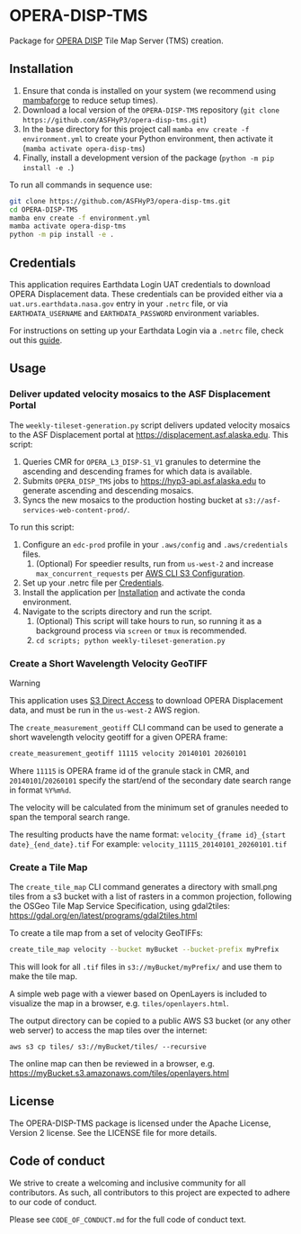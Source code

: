 # OPERA-DISP-TMS

Package for [OPERA DISP](https://www.jpl.nasa.gov/go/opera/products/disp-product-suite/) Tile Map Server (TMS) creation.

## Installation
1. Ensure that conda is installed on your system (we recommend using [mambaforge](https://github.com/conda-forge/miniforge#mambaforge) to reduce setup times).
2. Download a local version of the `OPERA-DISP-TMS` repository (`git clone https://github.com/ASFHyP3/opera-disp-tms.git`)
3. In the base directory for this project call `mamba env create -f environment.yml` to create your Python environment, then activate it (`mamba activate opera-disp-tms`)
4. Finally, install a development version of the package (`python -m pip install -e .`)

To run all commands in sequence use:
```bash
git clone https://github.com/ASFHyP3/opera-disp-tms.git
cd OPERA-DISP-TMS
mamba env create -f environment.yml
mamba activate opera-disp-tms
python -m pip install -e .
```

## Credentials

This application requires Earthdata Login UAT credentials to download OPERA Displacement data. These credentials can be provided either via a `uat.urs.earthdata.nasa.gov` entry in your `.netrc` file, or via `EARTHDATA_USERNAME` and `EARTHDATA_PASSWORD` environment variables.

For instructions on setting up your Earthdata Login via a `.netrc` file, check out this [guide](https://harmony.earthdata.nasa.gov/docs#getting-started).

## Usage

### Deliver updated velocity mosaics to the ASF Displacement Portal

The `weekly-tileset-generation.py` script delivers updated velocity mosaics to the ASF Displacement portal at https://displacement.asf.alaska.edu. This script:
1. Queries CMR for `OPERA_L3_DISP-S1_V1` granules to determine the ascending and descending frames for which data is available.
1. Submits `OPERA_DISP_TMS` jobs to https://hyp3-api.asf.alaska.edu to generate ascending and descending mosaics.
1. Syncs the new mosaics to the production hosting bucket at `s3://asf-services-web-content-prod/`.

To run this script:
1. Configure an `edc-prod` profile in your `.aws/config` and `.aws/credentials` files.
   1. (Optional) For speedier results, run from `us-west-2` and increase `max_concurrent_requests` per [AWS CLI S3 Configuration](https://docs.aws.amazon.com/cli/latest/topic/s3-config.html).
1. Set up your .netrc file per [Credentials](#credentials).
1. Install the application per [Installation](#installation) and activate the conda environment.
1. Navigate to the scripts directory and run the script.
   1. (Optional) This script will take hours to run, so running it as a background process via `screen` or `tmux` is recommended.
   1. `cd scripts; python weekly-tileset-generation.py`

### Create a Short Wavelength Velocity GeoTIFF

> [!WARNING]
> This application uses [S3 Direct Access](https://cumulus-test.asf.alaska.edu/s3credentialsREADME) to download OPERA Displacement data, and must be run in the `us-west-2` AWS region.

The `create_measurement_geotiff` CLI command can be used to generate a short wavelength velocity geotiff for a given OPERA frame:
```bash
create_measurement_geotiff 11115 velocity 20140101 20260101
```
Where `11115` is OPERA frame id of the granule stack in CMR, and `20140101`/`20260101` specify the start/end of the secondary date search range in format `%Y%m%d`.

The velocity will be calculated from the minimum set of granules needed to span the temporal search range.

The resulting products have the name format:
`velocity_{frame id}_{start date}_{end_date}.tif`
For example:
`velocity_11115_20140101_20260101.tif`

### Create a Tile Map
The `create_tile_map` CLI command generates a directory with small.png tiles from a s3 bucket with a list of rasters in a common projection, following the OSGeo Tile Map Service Specification, using gdal2tiles: https://gdal.org/en/latest/programs/gdal2tiles.html

To create a tile map from a set of velocity GeoTIFFs:
```bash
create_tile_map velocity --bucket myBucket --bucket-prefix myPrefix
```

This will look for all `.tif` files in `s3://myBucket/myPrefix/` and use them to make the tile map.

A simple web page with a viewer based on OpenLayers is included to visualize the map in a browser, e.g. `tiles/openlayers.html`.

The output directory can be copied to a public AWS S3 bucket (or any other web server) to access the map tiles over the internet:
```
aws s3 cp tiles/ s3://myBucket/tiles/ --recursive
```
The online map can then be reviewed in a browser, e.g. https://myBucket.s3.amazonaws.com/tiles/openlayers.html

## License
The OPERA-DISP-TMS package is licensed under the Apache License, Version 2 license. See the LICENSE file for more details.

## Code of conduct
We strive to create a welcoming and inclusive community for all contributors. As such, all contributors to this project are expected to adhere to our code of conduct.

Please see `CODE_OF_CONDUCT.md` for the full code of conduct text.
